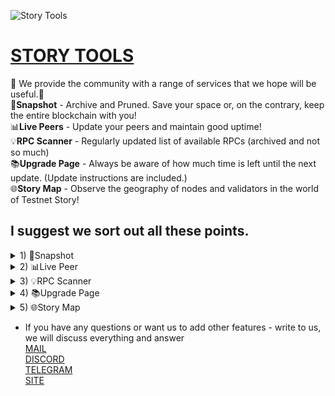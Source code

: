![Story Tools](https://github.com/user-attachments/assets/f3148a48-a245-4a4d-b39b-69c57986024d)

# [STORY TOOLS](https://story-tools.stavr.tech/ )

🚀 We provide the community with a range of services that we hope will be useful.🚀     \
🔗**Snapshot** - Archive and Pruned. Save your space or, on the contrary, keep the entire blockchain with you! \
📊**Live Peers** - Update your peers and maintain good uptime! \
💡**RPC Scanner** - Regularly updated list of available RPCs (archived and not so much) \
📚**Upgrade Page** - Always be aware of how much time is left until the next update. (Update instructions are included.) \
🌐**Story Map** - Observe the geography of nodes and validators in the world of Testnet Story!

## I suggest we sort out all these points.

<details>
  <summary>1) 🔗Snapshot</summary>
- On this page you will always have access to the Story. Archive and Pruned blockchain snapshots.
Synchronization now takes a couple of minutes.

![11](https://github.com/user-attachments/assets/c1e3c296-60e0-45cb-b4e6-9205de67abf6)
</details>

<details>
  <summary>2) 📊Live Peer</summary>
- Having trouble connecting? Node can't start synchronizing? Now you always have fresh live peers. The list is updated every 2 hours.

![22](https://github.com/user-attachments/assets/7cc8d980-1237-442f-85c3-0ac87841954b)
</details>

<details>
  <summary>3) 💡RPC Scanner</summary>
- Here you can get a list of active RPC nodes, including archive ones for all your needs. The list is updated every 4 hours

![333](https://github.com/user-attachments/assets/cb8fa7d8-f8dd-42de-8ecf-b1de76a51ad5)
</details>

<details>
  <summary>4) 📚Upgrade Page</summary>
- Blockchain always needs updates. This is especially true for Testnets. We have provided you with a convenient page for tracking future and current updates. There is also a countdown timer to the desired block. And the current network block. We are very closely monitoring current updates and this page is always up to date.

![4 (2)](https://github.com/user-attachments/assets/24608e07-9afe-4f5f-924f-613f85eb9b7d)
![4 (1)](https://github.com/user-attachments/assets/7c587140-457a-45ed-add1-f543dfddffae)
</details>

<details>
  <summary>5) 🌐Story Map</summary>
- Our world is huge and we are all in different parts of the world. Including launching our validators in different parts of the world. This page will show you where nodes are currently launched for the Story blockchain. Geographical uniqueness, provider uniqueness and much more. (including filters)

![5 (1)](https://github.com/user-attachments/assets/16af6df7-8eab-431c-8ee2-612bd5df9502)

![5 (3)](https://github.com/user-attachments/assets/a5db4ff4-16b7-4cba-8d37-b51b9af46d20)

![5 (2)](https://github.com/user-attachments/assets/63a03052-0285-4711-8092-fd11f69c12dc)
</details>


* If you have any questions or want us to add other features - write to us, we will discuss everything and answer \
[MAIL](stavr.tech@gmail.com) \
[DISCORD](https://discordapp.com/users/765663833049661530) \
[TELEGRAM](https://t.me/STAVRRR) \
[SITE](https://stavr.tech/)
